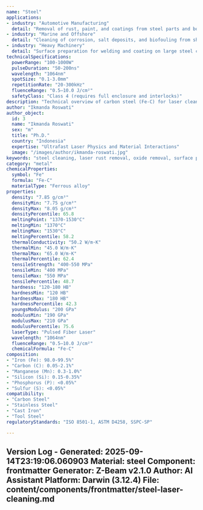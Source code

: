 ```yaml
---
name: "Steel"
applications:
- industry: "Automotive Manufacturing"
  detail: "Removal of rust, paint, and coatings from steel parts and body panels"
- industry: "Marine and Offshore"
  detail: "Cleaning of corrosion, salt deposits, and biofouling from ship hulls and structural steel"
- industry: "Heavy Machinery"
  detail: "Surface preparation for welding and coating on large steel components"
technicalSpecifications:
  powerRange: "100-1000W"
  pulseDuration: "50-200ns"
  wavelength: "1064nm"
  spotSize: "0.1-3.0mm"
  repetitionRate: "20-300kHz"
  fluenceRange: "0.5–10.0 J/cm²"
  safetyClass: "Class 4 (requires full enclosure and interlocks)"
description: "Technical overview of carbon steel (Fe-C) for laser cleaning applications, detailing optimal 1064nm wavelength interaction with iron oxides and industrial surface preparation uses."
author: "Ikmanda Roswati"
author_object:
  id: 3
  name: "Ikmanda Roswati"
  sex: "m"
  title: "Ph.D."
  country: "Indonesia"
  expertise: "Ultrafast Laser Physics and Material Interactions"
  image: "/images/author/ikmanda-roswati.jpg"
keywords: "steel cleaning, laser rust removal, oxide removal, surface preparation, carbon steel, laser ablation, non-contact cleaning, industrial laser cleaning, Fe-C alloy processing"
category: "metal"
chemicalProperties:
  symbol: "Fe"
  formula: "Fe-C"
  materialType: "Ferrous alloy"
properties:
  density: "7.85 g/cm³"
  densityMin: "7.75 g/cm³"
  densityMax: "8.05 g/cm³"
  densityPercentile: 65.8
  meltingPoint: "1370-1530°C"
  meltingMin: "1370°C"
  meltingMax: "1530°C"
  meltingPercentile: 58.2
  thermalConductivity: "50.2 W/m·K"
  thermalMin: "45.0 W/m·K"
  thermalMax: "65.0 W/m·K"
  thermalPercentile: 62.4
  tensileStrength: "400-550 MPa"
  tensileMin: "400 MPa"
  tensileMax: "550 MPa"
  tensilePercentile: 48.7
  hardness: "120-180 HB"
  hardnessMin: "120 HB"
  hardnessMax: "180 HB"
  hardnessPercentile: 42.3
  youngsModulus: "200 GPa"
  modulusMin: "190 GPa"
  modulusMax: "210 GPa"
  modulusPercentile: 75.6
  laserType: "Pulsed Fiber Laser"
  wavelength: "1064nm"
  fluenceRange: "0.5–10.0 J/cm²"
  chemicalFormula: "Fe-C"
composition:
- "Iron (Fe): 98.0-99.5%"
- "Carbon (C): 0.05-2.1%"
- "Manganese (Mn): 0.3-1.0%"
- "Silicon (Si): 0.15-0.35%"
- "Phosphorus (P): <0.05%"
- "Sulfur (S): <0.05%"
compatibility:
- "Carbon Steel"
- "Stainless Steel"
- "Cast Iron"
- "Tool Steel"
regulatoryStandards: "ISO 8501-1, ASTM D4258, SSPC-SP" 

---
```

Version Log - Generated: 2025-09-14T23:19:06.060903
Material: steel
Component: frontmatter
Generator: Z-Beam v2.1.0
Author: AI Assistant
Platform: Darwin (3.12.4)
File: content/components/frontmatter/steel-laser-cleaning.md
---
